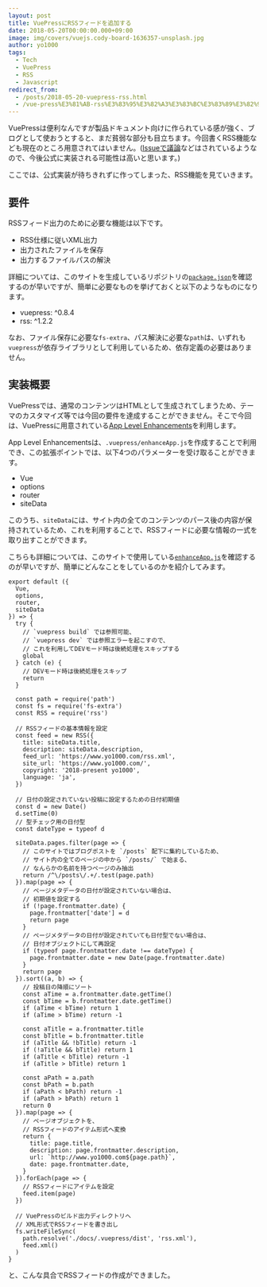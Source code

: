```yaml
---
layout: post
title: VuePressにRSSフィードを追加する
date: 2018-05-20T00:00:00.000+09:00
image: img/covers/vuejs.cody-board-1636357-unsplash.jpg
author: yo1000
tags:
  - Tech
  - VuePress
  - RSS
  - Javascript
redirect_from:
  - /posts/2018-05-20-vuepress-rss.html
  - /vue-press%E3%81%AB-rss%E3%83%95%E3%82%A3%E3%83%BC%E3%83%89%E3%82%92%E8%BF%BD%E5%8A%A0%E3%81%99%E3%82%8B
---
```


VuePressは便利なんですが製品ドキュメント向けに作られている感が強く、ブログとして使おうとすると、まだ貧弱な部分も目立ちます。今回書くRSS機能なども現在のところ用意されてはいません。([Issueで議論](https://github.com/vuejs/vuepress/issues/36)などはされているようなので、今後公式に実装される可能性は高いと思います。)

ここでは、公式実装が待ちきれずに作ってしまった、RSS機能を見ていきます。


## 要件
RSSフィード出力のために必要な機能は以下です。

- RSS仕様に従いXML出力
- 出力されたファイルを保存
- 出力するファイルパスの解決

詳細については、このサイトを生成しているリポジトリの[`package.json`](https://github.com/yo1000/talk2wall.vuepress/blob/master/package.json)を確認するのが早いですが、簡単に必要なものを挙げておくと以下のようなものになります。

- vuepress: ^0.8.4
- rss: ^1.2.2

なお、ファイル保存に必要な`fs-extra`、パス解決に必要な`path`は、いずれも`vuepress`が依存ライブラリとして利用しているため、依存定義の必要はありません。


## 実装概要
VuePressでは、通常のコンテンツはHTMLとして生成されてしまうため、テーマのカスタマイズ等では今回の要件を達成することができません。そこで今回は、VuePressに用意されている[App Level Enhancements](https://vuepress.vuejs.org/guide/basic-config.html#app-level-enhancements)を利用します。

App Level Enhancementsは、`.vuepress/enhanceApp.js`を作成することで利用でき、この拡張ポイントでは、以下4つのパラメーターを受け取ることができます。

- Vue
- options
- router
- siteData

このうち、`siteData`には、サイト内の全てのコンテンツのパース後の内容が保持されているため、これを利用することで、RSSフィードに必要な情報の一式を取り出すことができます。

こちらも詳細については、このサイトで使用している[`enhanceApp.js`](https://github.com/yo1000/talk2wall.vuepress/blob/master/docs/.vuepress/enhanceApp.js)を確認するのが早いですが、簡単にどんなことをしているのかを紹介してみます。

```javascript{numberLines:true}
export default ({
  Vue, 
  options,
  router,
  siteData
}) => {
  try {
    // `vuepress build` では参照可能、
    // `vuepress dev` では参照エラーを起こすので、
    // これを利用してDEVモード時は後続処理をスキップする
    global
  } catch (e) {
    // DEVモード時は後続処理をスキップ
    return
  }

  const path = require('path')
  const fs = require('fs-extra')
  const RSS = require('rss')

  // RSSフィードの基本情報を設定
  const feed = new RSS({
    title: siteData.title,
    description: siteData.description,
    feed_url: 'https://www.yo1000.com/rss.xml',
    site_url: 'https://www.yo1000.com/',
    copyright: '2018-present yo1000',
    language: 'ja',
  })

  // 日付の設定されていない投稿に設定するための日付初期値
  const d = new Date()
  d.setTime(0)
  // 型チェック用の日付型
  const dateType = typeof d
  
  siteData.pages.filter(page => {
    // このサイトではブログポストを `/posts` 配下に集約しているため、
    // サイト内の全てのページの中から `/posts/` で始まる、
    // なんらかの名前を持つページのみ抽出
    return /^\/posts\/.+/.test(page.path)
  }).map(page => {
    // ページメタデータの日付が設定されていない場合は、
    // 初期値を設定する
    if (!page.frontmatter.date) {
      page.frontmatter['date'] = d
      return page
    }
    // ページメタデータの日付が設定されていても日付型でない場合は、
    // 日付オブジェクトにして再設定
    if (typeof page.frontmatter.date !== dateType) {
      page.frontmatter.date = new Date(page.frontmatter.date)
    }
    return page
  }).sort((a, b) => {
    // 投稿日の降順にソート
    const aTime = a.frontmatter.date.getTime()
    const bTime = b.frontmatter.date.getTime()
    if (aTime < bTime) return 1
    if (aTime > bTime) return -1

    const aTitle = a.frontmatter.title
    const bTitle = b.frontmatter.title
    if (aTitle && !bTitle) return -1
    if (!aTitle && bTitle) return 1
    if (aTitle < bTitle) return -1
    if (aTitle > bTitle) return 1

    const aPath = a.path
    const bPath = b.path
    if (aPath < bPath) return -1
    if (aPath > bPath) return 1
    return 0
  }).map(page => {
    // ページオブジェクトを、
    // RSSフィードのアイテム形式へ変換
    return {
      title: page.title,
      description: page.frontmatter.description,
      url: `http://www.yo1000.com${page.path}`,
      date: page.frontmatter.date,
    }
  }).forEach(page => {
    // RSSフィードにアイテムを設定
    feed.item(page)
  })

  // VuePressのビルド出力ディレクトリへ
  // XML形式でRSSフィードを書き出し
  fs.writeFileSync(
    path.resolve('./docs/.vuepress/dist', 'rss.xml'),
    feed.xml()
  )
}
```

と、こんな具合でRSSフィードの作成ができました。
